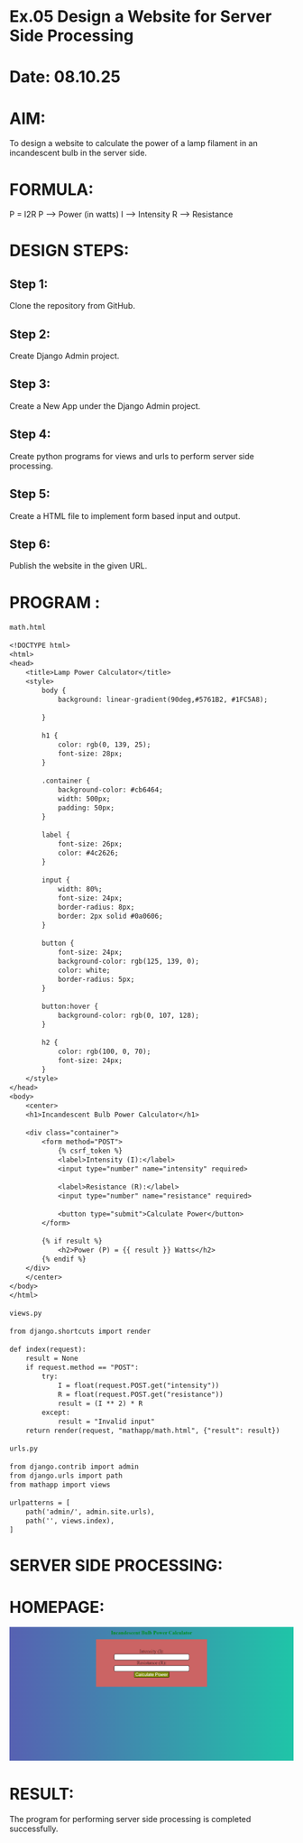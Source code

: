 # Ex.05 Design a Website for Server Side Processing
# Date: 08.10.25
# AIM:
To design a website to calculate the power of a lamp filament in an incandescent bulb in the server side.

# FORMULA:
P = I2R
P --> Power (in watts)
 I --> Intensity
 R --> Resistance

# DESIGN STEPS:
## Step 1:
Clone the repository from GitHub.

## Step 2:
Create Django Admin project.

## Step 3:
Create a New App under the Django Admin project.

## Step 4:
Create python programs for views and urls to perform server side processing.

## Step 5:
Create a HTML file to implement form based input and output.

## Step 6:
Publish the website in the given URL.

# PROGRAM :
```
math.html

<!DOCTYPE html>
<html>
<head>
    <title>Lamp Power Calculator</title>
    <style>
        body {
            background: linear-gradient(90deg,#5761B2, #1FC5A8); 
            
        }

        h1 {
            color: rgb(0, 139, 25);
            font-size: 28px;
        }

        .container {
            background-color: #cb6464;  
            width: 500px;
            padding: 50px; 
        }

        label {
            font-size: 26px;
            color: #4c2626;
        }

        input {
            width: 80%;
            font-size: 24px;
            border-radius: 8px;
            border: 2px solid #0a0606;
        }

        button {
            font-size: 24px;
            background-color: rgb(125, 139, 0);
            color: white;
            border-radius: 5px;
        }

        button:hover {
            background-color: rgb(0, 107, 128);
        }

        h2 {
            color: rgb(100, 0, 70);
            font-size: 24px;
        }
    </style>
</head>
<body>
    <center>
    <h1>Incandescent Bulb Power Calculator</h1>

    <div class="container">
        <form method="POST">
            {% csrf_token %}
            <label>Intensity (I):</label>
            <input type="number" name="intensity" required>

            <label>Resistance (R):</label>
            <input type="number" name="resistance" required>

            <button type="submit">Calculate Power</button>
        </form>

        {% if result %}
            <h2>Power (P) = {{ result }} Watts</h2>
        {% endif %}
    </div>
    </center>
</body>
</html>

views.py

from django.shortcuts import render

def index(request):
    result = None
    if request.method == "POST":
        try:
            I = float(request.POST.get("intensity"))
            R = float(request.POST.get("resistance"))
            result = (I ** 2) * R
        except:
            result = "Invalid input"
    return render(request, "mathapp/math.html", {"result": result})

urls.py

from django.contrib import admin
from django.urls import path
from mathapp import views

urlpatterns = [
    path('admin/', admin.site.urls),
    path('', views.index),
]
```
# SERVER SIDE PROCESSING:
# HOMEPAGE:
![alt text](<Screenshot 2025-10-08 142936.png>)
# RESULT:
The program for performing server side processing is completed successfully.

